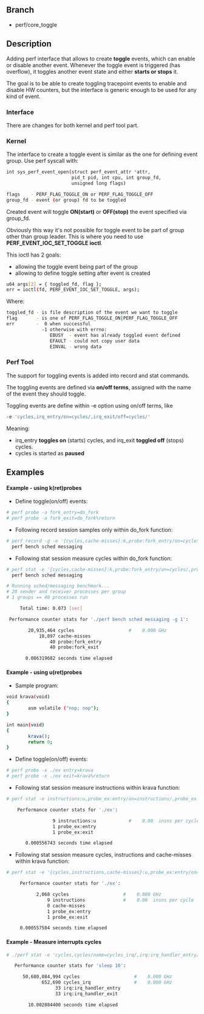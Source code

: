 ## Branch
- perf/core_toggle

## Description
Adding perf interface that allows to create **toggle** events,
which can enable or disable another event. Whenever the toggle
event is triggered (has overflow), it toggles another event
state and either **starts or stops** it.

The goal is to be able to create toggling tracepoint events
to enable and disable HW counters, but the interface is generic
enough to be used for any kind of event.

### Interface

There are changes for both kernel and perf tool part.

### Kernel
The interface to create a toggle event is similar as the one
for defining event group. Use perf syscall with:

```sh
int sys_perf_event_open(struct perf_event_attr *attr,
                        pid_t pid, int cpu, int group_fd,
                        unsigned long flags)

flags    - PERF_FLAG_TOGGLE_ON or PERF_FLAG_TOGGLE_OFF
group_fd - event (or group) fd to be toggled
```

Created event will toggle **ON(start)** or **OFF(stop)** the event
specified via group_fd.

Obviously this way it's not possible for toggle event to
be part of group other than group leader. This is where
you need to use **PERF_EVENT_IOC_SET_TOGGLE ioctl**.

This ioctl has 2 goals:
- allowing the toggle event being part of the group
- allowing to define toggle setting after event is created

```sh
u64 args[2] = { toggled_fd, flag };
err = ioctl(fd, PERF_EVENT_IOC_SET_TOGGLE, args);
```

Where:
```sh
toggled_fd - is file description of the event we want to toggle
flag       - is one of PERF_FLAG_TOGGLE_ON|PERF_FLAG_TOGGLE_OFF
err        -  0 when successful
             -1 otherwise with errno:
                EBUSY  - event has already toggled event defined
                EFAULT - could not copy user data
                EINVAL - wrong data
```

### Perf Tool
The support for toggling events is added into record and stat commands.
    
The toggling events are defined via **on/off terms**, assigned with the name
of the event they should toggle.

Toggling events are define within -e option using on/off terms, like
```sh
-e 'cycles,irq_entry/on=cycles/,irq_exit/off=cycles/'
```

Meaning:
- irq_entry **toggles on** (starts) cycles, and irq_exit **toggled off** (stops) cycles.
- cycles is started as **paused**

## Examples

#### Example - using k(ret)probes

- Define toggle(on/off) events:
```sh
# perf probe -a fork_entry=do_fork
# perf probe -a fork_exit=do_fork%return
```

- Following record session samples only within do_fork function:
```sh
# perf record -g -e '{cycles,cache-misses}:k,probe:fork_entry/on=cycles/,probe:fork_exit/off=cycles/' \ 
  perf bench sched messaging
```

- Following stat session measure cycles within do_fork function:
```sh
# perf stat -e '{cycles,cache-misses}:k,probe:fork_entry/on=cycles/,probe:fork_exit/off=cycles/' \ 
  perf bench sched messaging

# Running sched/messaging benchmark...
# 20 sender and receiver processes per group
# 1 groups == 40 processes run

     Total time: 0.073 [sec]

 Performance counter stats for './perf bench sched messaging -g 1':

        20,935,464 cycles                    #    0.000 GHz
            18,897 cache-misses
                40 probe:fork_entry
                40 probe:fork_exit

       0.086319682 seconds time elapsed

```

#### Example - using u(ret)probes

- Sample program:
```sh
void krava(void)
{
        asm volatile ("nop; nop");
}

int main(void)
{
        krava();
        return 0;
}
```

- Define toggle(on/off) events:
```sh
# perf probe -x ./ex entry=krava
# perf probe -x ./ex exit=krava%return
```

- Following stat session measure instructions within krava function:
```sh
# perf stat -e instructions:u,probe_ex:entry/on=instructions/,probe_ex:exit/off=instructions/ ./ex

    Performance counter stats for './ex':

                 9 instructions:u            #    0.00  insns per cycle 
                 1 probe_ex:entry
                 1 probe_ex:exit

       0.000556743 seconds time elapsed
```

- Following stat session measure cycles, instructions and cache-misses within krava function:
```sh
# perf stat -e '{cycles,instructions,cache-misses}:u,probe_ex:entry/on=cycles/,probe_ex:exit/off=cycles/' ./ex

     Performance counter stats for './ex':

           2,068 cycles                    #    0.000 GHz
               9 instructions              #    0.00  insns per cycle 
               0 cache-misses
               1 probe_ex:entry
               1 probe_ex:exit

     0.000557504 seconds time elapsed
```

#### Example - Measure interrupts cycles
```sh
# ./perf stat -e 'cycles,cycles/name=cycles_irq/,irq:irq_handler_entry/on=cycles_irq/,irq:irq_handler_exit/off=cycles_irq/' -a sleep 10

   Performance counter stats for 'sleep 10':

      50,680,084,994 cycles                    #    0.000 GHz                     [100.00%]
             652,690 cycles_irq                #    0.000 GHz
                  33 irq:irq_handler_entry                                        [100.00%]
                  33 irq:irq_handler_exit

        10.002084400 seconds time elapsed
```
